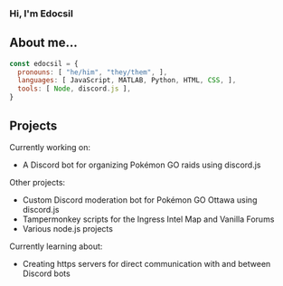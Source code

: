 ### Hi, I'm Edocsil

## About me...

```js
const edocsil = {
  pronouns: [ "he/him", "they/them", ],
  languages: [ JavaScript, MATLAB, Python, HTML, CSS, ],
  tools: [ Node, discord.js ],
}
```

## Projects

Currently working on:
- A Discord bot for organizing Pokémon GO raids using discord.js

Other projects:
- Custom Discord moderation bot for Pokémon GO Ottawa using discord.js
- Tampermonkey scripts for the Ingress Intel Map and Vanilla Forums
- Various node.js projects

Currently learning about:
- Creating https servers for direct communication with and between Discord bots

<!--
**edocsil47/edocsil47** is a ✨ _special_ ✨ repository because its `README.md` (this file) appears on your GitHub profile.

Here are some ideas to get you started:

- 🔭 I’m currently working on ...
- 🌱 I’m currently learning ...
- 👯 I’m looking to collaborate on ...
- 🤔 I’m looking for help with ...
- 💬 Ask me about ...
- 📫 How to reach me: ...
- 😄 Pronouns: ...
- ⚡ Fun fact: ...
-->
